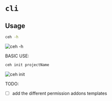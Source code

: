 # `cli`

## Usage

```bash
ceh -h
```

![ceh -h](https://gitee.com/deuscx/tuci/raw/master/img/ceh_h.png)

BASIC USE:

```bash
ceh init projectName
```

![ceh init](https://gitee.com/deuscx/tuci/raw/master/img/ceh_init.gif)

TODO:

- [ ] add the different permission addons templates

